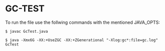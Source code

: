 # GC-TEST

To run the file use the follwing commands with the mentioned JAVA_OPTS:
```
$ javac GcTest.java
```

```
$ java -Xmx6G -XX:+UseZGC -XX:+ZGenerational "-Xlog:gc*:file=gc.log" GcTest
```
